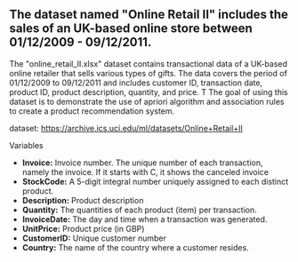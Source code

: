 ## The dataset named "Online Retail II" includes the sales of an UK-based online store between 01/12/2009 - 09/12/2011.
The "online_retail_II.xlsx" dataset contains transactional data of a UK-based online retailer that sells various types of gifts. The data covers the period of 01/12/2009 to 09/12/2011 and includes customer ID, transaction date, product ID, product description, quantity, and price. T The goal of using this dataset is to demonstrate the use of apriori algorithm and association rules to create a product recommendation system.

dataset: https://archive.ics.uci.edu/ml/datasets/Online+Retail+II

Variables
* **Invoice:** Invoice number. The unique number of each transaction, namely the invoice. If it starts with C, it shows the canceled invoice
* **StockCode:** A 5-digit integral number uniquely assigned to each distinct product.
* **Description:** Product description
* **Quantity:** The quantities of each product (item) per transaction.
* **InvoiceDate:** The day and time when a transaction was generated.
* **UnitPrice:** Product price (in GBP)
* **CustomerID:** Unique customer number
* **Country:** The name of the country where a customer resides.
